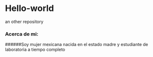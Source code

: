 # Hello-world
an other repository
### Acerca de mi:
######Soy mujer mexicana nacida en el estado madre y estudiante de laboratoria  a tiempo completo
